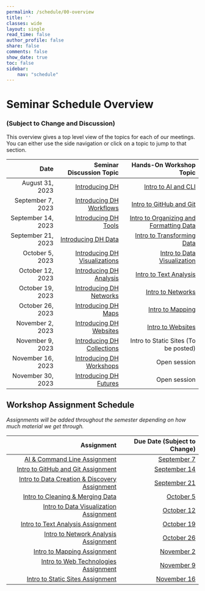 ```yaml
---
permalink: /schedule/00-overview
title: ''
classes: wide
layout: single
read_time: false
author_profile: false
share: false
comments: false
show_date: true
toc: false
sidebar:
    nav: "schedule"
---
```


<h1> Seminar Schedule Overview</h1>
<h3>(Subject to Change and Discussion)</h3>

This overview gives a top level view of the topics for each of our meetings. You can either use the side navigation or click on a topic to jump to that section.

|  Date | Seminar Discussion Topic | Hands-On Workshop Topic |
| -----------------: | --------------: | --------------: |
| August 31, 2023 | [Introducing DH]({{site.baseurl}}/schedule/01-introducing-dh) | [Intro to AI and CLI]({{site.baseurl}}/materials/intro-ai-cli/01-course-ai-tools) |
| September 7, 2023 | [Introducing DH Workflows]({{site.baseurl}}/schedule/02-introducing-dh-workflows) | [Intro to GitHub and Git]({{site.baseurl}}/materials/intro-github-git/01-intro-github) |
| September 14, 2023 | [Introducing DH Tools]({{site.baseurl}}/schedule/03-introducing-dh-tools) | [Intro to Organizing and Formatting Data]({{site.baseurl}}/materials/intro-data-work/01-intro-formatting-organizing-data/) |
| September 21, 2023 | [Introducing DH Data]({{site.baseurl}}/schedule/04-introducing-dh-data) | [Intro to Transforming Data]({{site.baseurl}}/materials/intro-spreadsheets/02-intro-data-cleaning#data-cleaning-and-merging-assignment) |
| October 5, 2023 | [Introducing DH Visualizations]({{site.baseurl}}/schedule/05-introducing-dh-visualizations) | [Intro to Data Visualization]({{site.baseurl}}/materials/intro-visualizing-data/01-intro-data-visualization) |
| October 12, 2023 | [Introducing DH Analysis]({{site.baseurl}}/schedule/06-introducing-dh-analysis) | [Intro to Text Analysis]({{site.baseurl}}/materials/intro-data-analysis/01-intro-text-analysis) |
| October 19, 2023 | [Introducing DH Networks]({{site.baseurl}}/schedule/07-introducing-dh-networks) | [Intro to Networks]({{site.baseurl}}/materials/intro-data-analysis/02-intro-network-analysis) |
| October 26, 2023 | [Introducing DH Maps]({{site.baseurl}}/schedule/08-introducing-dh-maps) | [Intro to Mapping]({{site.baseurl}}/materials/intro-data-analysis/03-intro-mapping) |
| November 2, 2023 | [Introducing DH Websites]({{site.baseurl}}/schedule/09-introducing-dh-websites) |[Intro to Websites]({{site.baseurl}}/materials/intro-web/01-intro-html) |
| November 9, 2023 | [Introducing DH Collections]({{site.baseurl}}/schedule/10-introducing-dh-collections) | Intro to Static Sites (To be posted) |
| November 16, 2023 | [Introducing DH Workshops]({{site.baseurl}}/schedule/11-introducing-dh-workshops) | Open session |
| November 30, 2023 | [Introducing DH Futures]({{site.baseurl}}/schedule/12-introducing-dh-futures) | Open session |


## Workshop Assignment Schedule

*Assignments will be added throughout the semester depending on how much material we get through.*

| Assignment | Due Date (Subject to Change) |
| -----------------: | --------------: |
| [AI & Command Line Assignment]({{site.baseurl}}/materials/intro-ai-cli/02-command-line#ai--command-line-assignment) | [September 7]({{site.baseurl}}/schedule/02-introducing-dh-workflows) |
| [Intro to GitHub and Git Assignment]({{site.baseurl}}/materials/intro-github-git/02-intro-git#assignment) | [September 14]({{site.baseurl}}/schedule/03-introducing-dh-tools) |
| [Intro to Data Creation & Discovery Assignment]({{site.baseurl}}/materials/intro-data-work/01-intro-formatting-organizing-data/#data-creation--discovery-assignment) | [September 21]({{site.baseurl}}/schedule/04-introducing-dh-data) |
| [Intro to Cleaning & Merging Data]({{site.baseurl}}/materials/intro-spreadsheets/02-intro-data-cleaning#data-cleaning-and-merging-assignment) | [October 5]({{site.baseurl}}/schedule/05-introducing-dh-visualizations) |
| [Intro to Data Visualization Assignment]({{site.baseurl}}/materials/intro-visualizing-data/01-intro-data-visualization#data-visualization-assignments) | [October 12]({{site.baseurl}}/schedule/06-introducing-dh-analysis) |
| [Intro to Text Analysis Assignment]({{site.baseurl}}/materials/intro-data-analysis/01-intro-text-analysis#text-analysis-assignments) | [October 19]({{site.baseurl}}/schedule/07-introducing-dh-networks) |
| [Intro to Network Analysis Assignment]({{site.baseurl}}/materials/intro-data-analysis/02-intro-network-analysis#network-analysis-assignment) | [October 26]({{site.baseurl}}/schedule/08-introducing-dh-maps) |
| [Intro to Mapping Assignment]({{site.baseurl}}/materials/intro-data-analysis/03-intro-mapping#mapping-assignments) | [November 2]({{site.baseurl}}/schedule/09-introducing-dh-websites) |
| [Intro to Web Technologies Assignment]({{site.baseurl}}/materials/intro-web/01-intro-html/#web-technologies-assignments) | [November 9]({{site.baseurl}}/schedule/10-introducing-dh-collections) |
| [Intro to Static Sites Assignment](#) | [November 16]({{site.baseurl}}/schedule/11-introducing-dh-workshops) |


